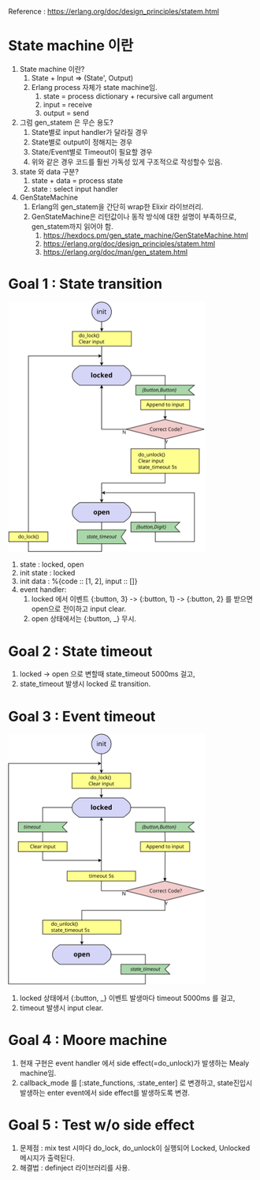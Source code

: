 Reference : https://erlang.org/doc/design_principles/statem.html

# State machine 이란

1. State machine 이란?
   1. State + Input => (State', Output)
   2. Erlang process 자체가 state machine임.
      1. state = process dictionary + recursive call argument
      2. input = receive
      3. output = send
2. 그럼 gen_statem 은 무슨 용도?
   1. State별로 input handler가 달라질 경우
   2. State별로 output이 정해지는 경우
   3. State/Event별로 Timeout이 필요할 경우
   4. 위와 같은 경우 코드를 훨씬 가독성 있게 구조적으로 작성할수 있음.
3. state 와 data 구분?
   1. state + data = process state
   2. state : select input handler
4. GenStateMachine
   1. Erlang의 gen_statem을 간단히 wrap한 Elixir 라이브러리.
   2. GenStateMachine은 리턴값이나 동작 방식에 대한 설명이 부족하므로, gen_statem까지 읽어야 함.
      1. https://hexdocs.pm/gen_state_machine/GenStateMachine.html
      2. https://erlang.org/doc/design_principles/statem.html
      3. https://erlang.org/doc/man/gen_statem.html

# Goal 1 : State transition

<img src="img/code_lock.svg" width="400px">

1. state : locked, open
2. init state : locked
3. init data : %{code :: [1, 2], input :: []}
4. event handler:
   1. locked 에서 이벤트 {:button, 3} -> {:button, 1} -> {:button, 2} 를 받으면 open으로 전이하고 input clear.
   2. open 상태에서는 {:button, \_} 무시.

# Goal 2 : State timeout

1. locked -> open 으로 변할때 state_timeout 5000ms 걸고,
2. state_timeout 발생시 locked 로 transition.

# Goal 3 : Event timeout

<img src="img/code_lock_2.svg" width="400px">

1. locked 상태에서 {:button, \_} 이벤트 발생마다 timeout 5000ms 를 걸고,
2. timeout 발생시 input clear.

# Goal 4 : Moore machine

1. 현재 구현은 event handler 에서 side effect(=do_unlock)가 발생하는 Mealy machine임.
2. callback_mode 를 [:state_functions, :state_enter] 로 변경하고, state진입시 발생하는 enter event에서 side effect를 발생하도록 변경.

# Goal 5 : Test w/o side effect

1. 문제점 : mix test 시마다 do_lock, do_unlock이 실행되어 Locked, Unlocked 메시지가 출력된다.
2. 해결법 : definject 라이브러리를 사용.
